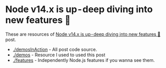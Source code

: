# Node v14.x is up - deep diving into new features 🎉

These are resources of [Node v14.x is up - deep diving into new features 🎉](google.com) post.

- [./demosInAction](./demosInAction/app) - All post code source.
- [./demos](./demos) - Resource I used to used this post
- [./features](./features) - Independently Node.js features if you wanna see them.